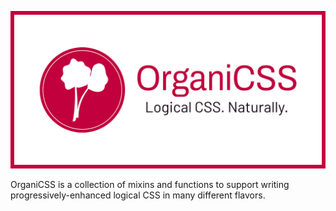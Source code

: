 <p align="center">
  <img src="./src/assets/images/organicss-repo-opengraph-tagline.jpg" alt="OrganiCSS – Logical CSS. Naturally." />
</p>
OrganiCSS is a collection of mixins and functions to support writing progressively-enhanced logical
CSS in many different flavors.
